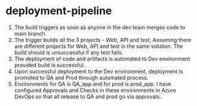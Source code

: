 # deployment-pipeline

1) The build triggers as soon as anyone in the dev team merges code to main branch.
2) The trigger builds all the 3 projects - Web, API and test, Assuming there are different projects for Web, API and test in the same solution.
   The build should is unsuccessful if any test fails.
3) The deployment of code and artifacts is automated to Dev environment provided build is successful.
4) Upon successful deployment to the Dev environment, deployment is promoted to QA and Prod through automated process.
5) Environments for QA is QA_app and for prod is prod_app. I have configured Approvals and Checks in these environments in Azure DevOps so that all release to QA and prod go via approvals.
